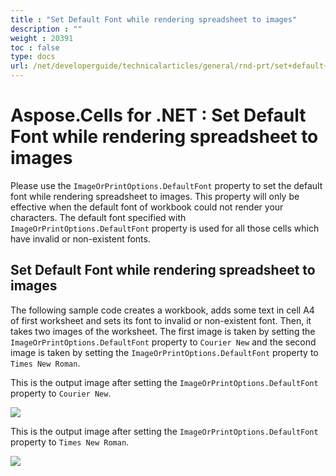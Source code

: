 ```yaml
---
title : "Set Default Font while rendering spreadsheet to images" 
description : "" 
weight : 20391 
toc : false
type: docs
url: /net/developerguide/technicalarticles/general/rnd-prt/set+default+font+while+rendering+spreadsheet+to+images/
---
```


# Aspose.Cells for .NET : Set Default Font while rendering spreadsheet to images


Please use the `ImageOrPrintOptions.DefaultFont` property to set the default font while rendering spreadsheet to images. This property will only be effective when the default font of workbook could not render your characters. The default font specified with `ImageOrPrintOptions.DefaultFont` property is used for all those cells which have invalid or non-existent fonts.

## Set Default Font while rendering spreadsheet to images

The following sample code creates a workbook, adds some text in cell A4 of first worksheet and sets its font to invalid or non-existent font. Then, it takes two images of the worksheet. The first image is taken by setting the `ImageOrPrintOptions.DefaultFont` property to `Courier New` and the second image is taken by setting the `ImageOrPrintOptions.DefaultFont` property to `Times New Roman`.

This is the output image after setting the `ImageOrPrintOptions.DefaultFont` property to `Courier New`.

![](https://docs2.aspose.com/cells/net/attachments/5024959/5115519.png)

This is the output image after setting the `ImageOrPrintOptions.DefaultFont` property to `Times New Roman`.

![](https://docs2.aspose.com/cells/net/attachments/5024959/5115515.png)


